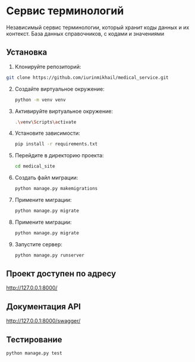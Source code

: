 # Cервис терминологий

Независимый сервис терминологии, который хранит коды данных и их контекст. База данных справочников, с
кодами и значениями

## Установка

1. Клонируйте репозиторий:

```bash
git clone https://github.com/iurinmikhail/medical_service.git
```


2. Создайте виртуальное окружение:
   
   ```bash
   python -m venv venv
   ```
3. Активируйте виртуальное окружение:
   
   ```bash
   .\venv\Scripts\activate
   ```

4. Установите зависимости:
   
   ```bash
   pip install -r requirements.txt
   ```

5. Перейдите в директорию проекта:
   
   ```bash
   cd medical_site
   ```
6. Создать файл миграции:
   
   ```bash
   python manage.py makemigrations
   ```

7. Примените миграции:
   
   ```bash
   python manage.py migrate
   ```

8. Примените миграции:
   
   ```bash
   python manage.py migrate
   ```

9. Запустите сервер:
   
   ```bash
   python manage.py runserver
   ```

## Проект доступен по адресу 
http://127.0.0.1:8000/

## Документация API 
http://127.0.0.1:8000/swagger/

## Тестирование

   ```bash
   python manage.py test
   ```
